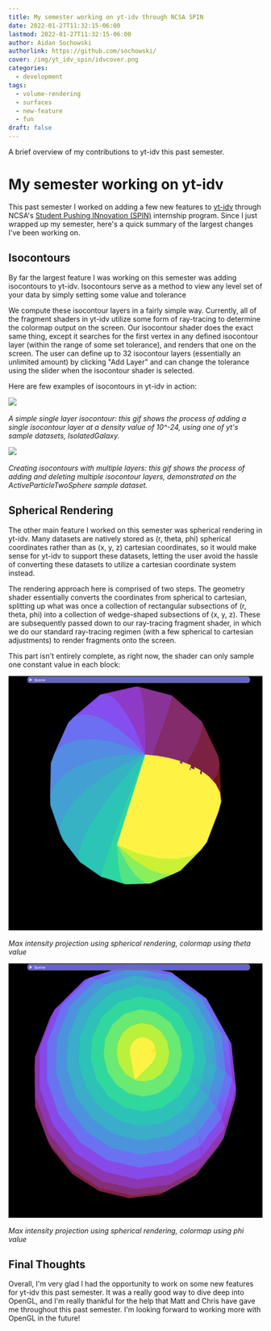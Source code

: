 ```yaml
---
title: My semester working on yt-idv through NCSA SPIN
date: 2022-01-27T11:32:15-06:00
lastmod: 2022-01-27T11:32:15-06:00
author: Aidan Sochowski
authorlink: https://github.com/sochowski/
cover: /img/yt_idv_spin/idvcover.png
categories:
  - development
tags:
  - volume-rendering
  - surfaces
  - new-feature
  - fun
draft: false
---
```


A brief overview of my contributions to yt-idv this past semester.

<!--more-->

# My semester working on yt-idv 
This past semester I worked on adding a few new features to [yt-idv](https://github.com/yt-project/yt_idv) through NCSA's [Student Pushing INnovation (SPIN)](http://spin.ncsa.illinois.edu/) internship program. Since I just wrapped up my semester, here's a quick summary of the largest changes I've been working on.

## Isocontours
By far the largest feature I was working on this semester was adding isocontours to yt-idv. Isocontours serve as a method to view any level set of your data by simply setting some value and tolerance

We compute these isocontour layers in a fairly simple way. Currently, all of the fragment shaders in yt-idv utilize some form of ray-tracing to determine the colormap output on the screen. Our isocontour shader does the exact same thing, except it searches for the first vertex in any defined isocontour layer (within the range of some set tolerance), and renders that one on the screen. The user can define up to 32 isocontour layers (essentially an unlimited amount) by clicking "Add Layer" and can change the tolerance using the slider when the isocontour shader is selected.

Here are few examples of isocontours in yt-idv in action:

![](/img/yt_idv_spin/blogpost1.gif) 

*A simple single layer isocontour: this gif shows the process of adding a single isocontour layer at a density value of 10^-24, using one of yt's sample datasets, IsolatedGalaxy.*

![](/img/yt_idv_spin/blogpost2.gif) 

*Creating isocontours with multiple layers: this gif shows the process of adding and deleting multiple isocontour layers, demonstrated on the ActiveParticleTwoSphere sample dataset.*

## Spherical Rendering
The other main feature I worked on this semester was spherical rendering in yt-idv. Many datasets are natively stored as (r, theta, phi) spherical coordinates rather than as (x, y, z) cartesian coordinates, so it would make sense for yt-idv to support these datasets, letting the user avoid the hassle of converting these datasets to utilize a cartesian coordinate system instead.

The rendering approach here is comprised of two steps. The geometry shader essentially converts the coordinates from spherical to cartesian, splitting up what was once a collection of rectangular subsections of (r, theta, phi) into a collection of wedge-shaped subsections of (x, y, z). These are subsequently passed down to our ray-tracing fragment shader, in which we do our standard ray-tracing regimen (with a few spherical to cartesian adjustments) to render fragments onto the screen.

This part isn't entirely complete, as right now, the shader can only sample one constant value in each block:

![](/img/yt_idv_spin/blogpost5.png) 

*Max intensity projection using spherical rendering, colormap using theta value*

![](/img/yt_idv_spin/blogpost6.png) 

*Max intensity projection using spherical rendering, colormap using phi value*

## Final Thoughts
Overall, I'm very glad I had the opportunity to work on some new features for yt-idv this past semester. It was a really good way to dive deep into OpenGL, and I'm really thankful for the help that Matt and Chris have gave me throughout this past semester. I'm looking forward to working more with OpenGL in the future!

